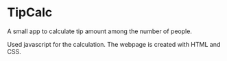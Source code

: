 # TipCalc

A small app to calculate tip amount among the number of people. 

Used javascript for the calculation. The webpage is created with HTML and CSS.
